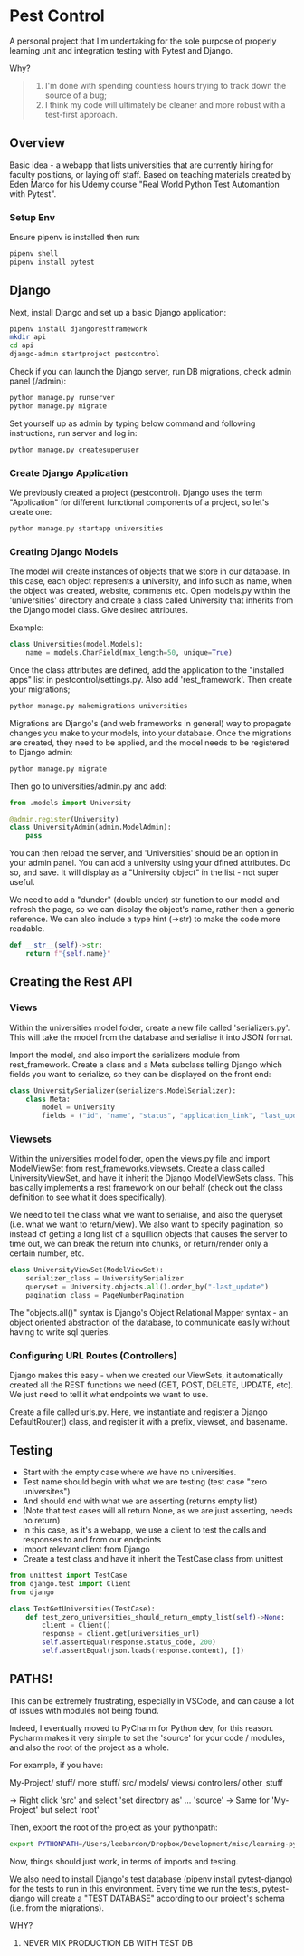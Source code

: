 # Pest Control

A personal project that I'm undertaking for the sole purpose of properly learning unit and integration testing with Pytest and Django.

Why?

> 1. I'm done with spending countless hours trying to track down the source of a bug;
> 2. I think my code will ultimately be cleaner and more robust with a test-first approach.

## Overview

Basic idea - a webapp that lists universities that are currently hiring for faculty positions, or laying off staff. Based on teaching materials created by Eden Marco for his Udemy course "Real World Python Test Automantion with Pytest".

### Setup Env

Ensure pipenv is installed then run:

```bash
pipenv shell
pipenv install pytest
```

## Django

Next, install Django and set up a basic Django application:

```bash
pipenv install djangorestframework
mkdir api
cd api
django-admin startproject pestcontrol
```

Check if you can launch the Django server, run DB migrations, check admin panel (/admin):

```bash
python manage.py runserver
python manage.py migrate
```

Set yourself up as admin by typing below command and following instructions, run server and log in:

```bash
python manage.py createsuperuser
```

### Create Django Application

We previously created a project (pestcontrol). Django uses the term "Application" for different functional components of a project, so let's create one:

```bash
python manage.py startapp universities
```

### Creating Django Models

The model will create instances of objects that we store in our database. In this case, each object represents a university, and info such as name, when the object was created, website, comments etc. Open models.py within the 'universities' directory and create a class called University that inherits from the Django model class. Give desired attributes.

Example:

```python
class Universities(model.Models):
    name = models.CharField(max_length=50, unique=True)
```

Once the class attributes are defined, add the application to the "installed apps" list in pestcontrol/settings.py. Also add 'rest_framework'. Then create your migrations;

```bash
python manage.py makemigrations universities
```

Migrations are Django's (and web frameworks in general) way to propagate changes you make to your models, into your database. Once the migrations are created, they need to be applied, and the model needs to be registered to Django admin:

```bash
python manage.py migrate
```

Then go to universities/admin.py and add:

```python
from .models import University

@admin.register(University)
class UniversityAdmin(admin.ModelAdmin):
    pass
```

You can then reload the server, and 'Universities' should be an option in your admin panel. You can add a university using your dfined attributes. Do so, and save. It will display as a "University object" in the list - not super useful.

We need to add a "dunder" (double under) str function to our model and refresh the page, so we can display the object's name, rather then a generic reference. We can also include a type hint (->str) to make the code more readable.

```python
def __str__(self)->str:
    return f"{self.name}"
```

## Creating the Rest API

### Views

Within the universities model folder, create a new file called 'serializers.py'. This will take the model from the database and serialise it into JSON format.

Import the model, and also import the serializers module from rest_framework. Create a class and a Meta subclass telling Django which fields you want to serialize, so they can be displayed on the front end:

```python
class UniversitySerializer(serializers.ModelSerializer):
    class Meta:
        model = University
        fields = ("id", "name", "status", "application_link", "last_update", "notes")
```

### Viewsets

Within the universities model folder, open the views.py file and import ModelViewSet from rest_frameworks.viewsets. Create a class called UniversityViewSet, and have it inherit the Django ModelViewSets class. This basically implements a rest framework on our behalf (check out the class definition to see what it does specifically).

We need to tell the class what we want to serialise, and also the queryset (i.e. what we want to return/view). We also want to specify pagination, so instead of getting a long list of a squillion objects that causes the server to time out, we can break the return into chunks, or return/render only a certain number, etc.

```python
class UniversityViewSet(ModelViewSet):
    serializer_class = UniversitySerializer
    queryset = University.objects.all().order_by("-last_update")
    pagination_class = PageNumberPagination
```

The "objects.all()" syntax is Django's Object Relational Mapper syntax - an object oriented abstraction of the database, to communicate easily without having to write sql queries.

### Configuring URL Routes (Controllers)

Django makes this easy - when we created our ViewSets, it automatically created all the REST functions we need (GET, POST, DELETE, UPDATE, etc). We just need to tell it what endpoints we want to use.

Create a file called urls.py. Here, we instantiate and register a Django DefaultRouter() class, and register it with a prefix, viewset, and basename.

## Testing

- Start with the empty case where we have no universities.
- Test name should begin with what we are testing (test case "zero universites")
- And should end with what we are asserting (returns empty list)
- (Note that test cases will all return None, as we are just asserting, needs no return)
- In this case, as it's a webapp, we use a client to test the calls and responses to and from our endpoints
- import relevant client from Django
- Create a test class and have it inherit the TestCase class from unittest

```python
from unittest import TestCase
from django.test import Client
from django

class TestGetUniversities(TestCase):
    def test_zero_universities_should_return_empty_list(self)->None:
        client = Client()
        response = client.get(universities_url)
        self.assertEqual(response.status_code, 200)
        self.assertEqual(json.loads(response.content), [])
```

## PATHS!

This can be extremely frustrating, especially in VSCode, and can cause a lot of issues with modules not being found. 

Indeed, I eventually moved to PyCharm for Python dev, for this reason. Pycharm makes it very simple to set the 'source'
for your code / modules, and also the root of the project as a whole.

For example, if you have:

My-Project/
    stuff/
    more_stuff/
    src/
        models/
        views/
        controllers/
    other_stuff

-> Right click 'src' and select 'set directory as' ... 'source'
-> Same for 'My-Project' but select 'root'

Then, export the root of the project as your pythonpath:

```bash
export PYTHONPATH=/Users/leebardon/Dropbox/Development/misc/learning-pytest  
```

Now, things should just work, in terms of imports and testing. 

We also need to install Django's test database (pipenv install pytest-django) for the tests to run in this environment. Every time we run the tests, pytest-django will create a "TEST DATABASE" according to our project's schema (i.e. from the migrations).

WHY?

1. NEVER MIX PRODUCTION DB WITH TEST DB
